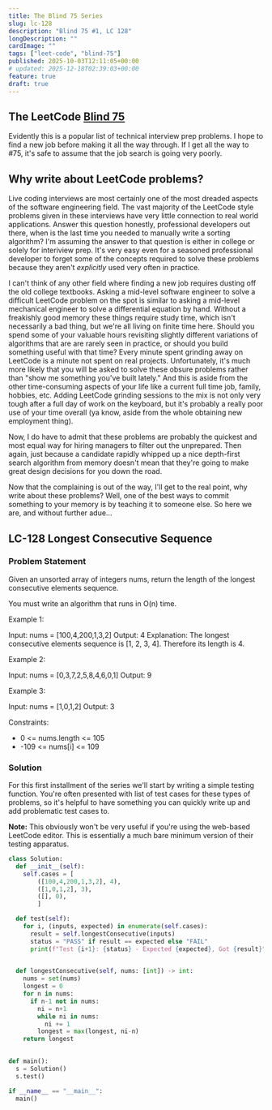 ```yaml
---
title: The Blind 75 Series
slug: lc-128
description: "Blind 75 #1, LC 128"
longDescription: ""
cardImage: ""
tags: ["leet-code", "blind-75"]
published: 2025-10-03T12:11:05+00:00
# updated: 2025-12-18T02:39:03+00:00
feature: true
draft: true
---
```


## The LeetCode [Blind 75](https://leetcode.com/problem-list/oizxjoit/)

Evidently this is a popular list of technical interview prep problems.  I hope
to find a new job before making it all the way through. If I get all the way to
#75, it's safe to assume that the job search is going very poorly.

## Why write about LeetCode problems?

Live coding interviews are most certainly one of the most dreaded aspects of the
software engineering field. The vast majority of the LeetCode style problems
given in these interviews have very little connection to real world
applications.  Answer this question honestly, professional developers out there,
when is the last time you needed to manually write a sorting algorithm? I'm
assuming the answer to that question is either in college or solely for
interiview prep. It's very easy even for a seasoned professional developer to
forget some of the concepts required to solve these problems because they aren't
*explicitly* used very often in practice.

I can't think of any other field where finding a new job requires dusting off
the old college textbooks. Asking a mid-level software engineer to solve a
difficult LeetCode problem on the spot is similar to asking a mid-level
mechanical engineer to solve a differential equation by hand. Without a
freakishly good memory these things require study time, which isn't necessarily
a bad thing, but we're all living on finite time here. Should you spend some of
your valuable hours revisiting slightly different variations of algorithms that
are are rarely seen in practice, or should you build something useful with that
time?  Every minute spent grinding away on LeetCode is a minute not spent on
real projects. Unfortunately, it's much more likely that you will be asked to
solve these obsure problems rather than "show me something you've built lately."
And this is aside from the other time-consuming aspects of your life like a
current full time job, family, hobbies, etc. Adding LeetCode grinding sessions
to the mix is not only very tough after a full day of work on the keyboard, but
it's probably a really poor use of your time overall (ya know, aside from the
whole obtaining new employment thing).

Now, I do have to admit that these problems are probably the quickest and most
equal way for hiring managers to filter out the unprepared. Then again, just
because a candidate rapidly whipped up a nice depth-first search algorithm from
memory doesn't mean that they're going to make great design decisions for you
down the road. 

Now that the complaining is out of the way, I'll get to the real point, why
write about these problems? Well, one of the best ways to commit something to
your memory is by teaching it to someone else. So here we are, and without
further adue...

## LC-128 Longest Consecutive Sequence

### Problem Statement

Given an unsorted array of integers nums, return the length of the longest consecutive elements sequence.

You must write an algorithm that runs in O(n) time.

 

Example 1:

Input: nums = [100,4,200,1,3,2]
Output: 4
Explanation: The longest consecutive elements sequence is [1, 2, 3, 4]. Therefore its length is 4.

Example 2:

Input: nums = [0,3,7,2,5,8,4,6,0,1]
Output: 9

Example 3:

Input: nums = [1,0,1,2]
Output: 3

 

Constraints:

* 0 <= nums.length <= 105
* -109 <= nums[i] <= 109

### Solution

For this first installment of the series we'll start by writing a simple testing
function. You're often presented with list of test cases for these types of
problems, so it's helpful to have something you can quickly write up and
add problematic test cases to.

**Note:** This obviously won't be very useful if you're using the web-based LeetCode
editor.  This is essentially a much bare minimum version of their testing
apparatus.


<!-- tabs -->
```python
class Solution:
  def __init__(self):
    self.cases = [
        ([100,4,200,1,3,2], 4),
        ([1,0,1,2], 3),
        ([], 0),
        ]

  def test(self):
    for i, (inputs, expected) in enumerate(self.cases):
      result = self.longestConsecutive(inputs)
      status = "PASS" if result == expected else "FAIL"
      print(f"Test {i+1}: {status} - Expected {expected}, Got {result}")

    
  def longestConsecutive(self, nums: [int]) -> int:
    nums = set(nums)
    longest = 0
    for n in nums:
      if n-1 not in nums:
        ni = n+1
        while ni in nums:
          ni += 1
        longest = max(longest, ni-n)
    return longest

  
def main():
  s = Solution()
  s.test()

if __name__ == "__main__":
  main()
```
<!-- endtabs -->
